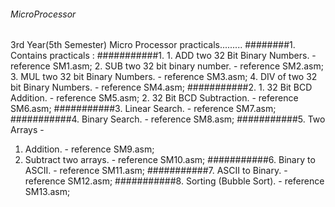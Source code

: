 ###### MicroProcessor
3rd Year(5th Semester) Micro Processor practicals.........
########1. Contains practicals :
###########1. 1. ADD two 32 Bit Binary Numbers. - reference SM1.asm;
   2. SUB two 32 bit binary number. - reference SM2.asm;
   3. MUL two 32 bit Binary Numbers. - reference SM3.asm;
   4. DIV of two 32 bit Binary Numbers. - reference SM4.asm;
###########2. 1. 32 Bit BCD Addition. - reference SM5.asm;
   2. 32 Bit BCD Subtraction. - reference SM6.asm;
###########3. Linear Search. - reference SM7.asm;
###########4. Binary Search. - reference SM8.asm;
###########5. Two Arrays -
   1. Addition. - reference SM9.asm;
   2. Subtract two arrays. - reference SM10.asm;
###########6. Binary to ASCII. - reference SM11.asm;
###########7. ASCII to Binary. - reference SM12.asm;
###########8. Sorting (Bubble Sort). - reference SM13.asm;
